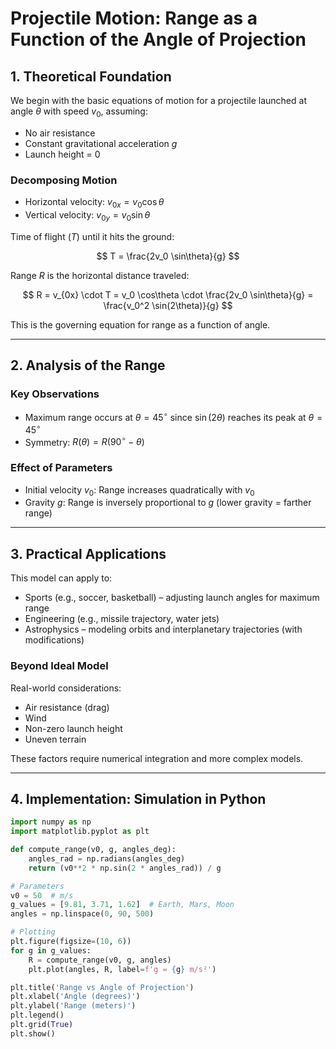 # Projectile Motion: Range as a Function of the Angle of Projection

## 1. Theoretical Foundation

We begin with the basic equations of motion for a projectile launched at angle $\theta$ with speed $v_0$, assuming:

- No air resistance  
- Constant gravitational acceleration $g$  
- Launch height = 0  

### Decomposing Motion

- Horizontal velocity: $v_{0x} = v_0 \cos\theta$
- Vertical velocity: $v_{0y} = v_0 \sin\theta$

Time of flight ($T$) until it hits the ground:

$$
T = \frac{2v_0 \sin\theta}{g}
$$

Range $R$ is the horizontal distance traveled:

$$
R = v_{0x} \cdot T = v_0 \cos\theta \cdot \frac{2v_0 \sin\theta}{g} = \frac{v_0^2 \sin(2\theta)}{g}
$$

This is the governing equation for range as a function of angle.

---

## 2. Analysis of the Range

### Key Observations

- Maximum range occurs at $\theta = 45^\circ$ since $\sin(2\theta)$ reaches its peak at $\theta = 45^\circ$
- Symmetry: $R(\theta) = R(90^\circ - \theta)$

### Effect of Parameters

- Initial velocity $v_0$: Range increases quadratically with $v_0$
- Gravity $g$: Range is inversely proportional to $g$ (lower gravity = farther range)

---

## 3. Practical Applications

This model can apply to:

- Sports (e.g., soccer, basketball) – adjusting launch angles for maximum range  
- Engineering (e.g., missile trajectory, water jets)  
- Astrophysics – modeling orbits and interplanetary trajectories (with modifications)  

### Beyond Ideal Model

Real-world considerations:
- Air resistance (drag)
- Wind
- Non-zero launch height
- Uneven terrain

These factors require numerical integration and more complex models.

---

## 4. Implementation: Simulation in Python

```python
import numpy as np
import matplotlib.pyplot as plt

def compute_range(v0, g, angles_deg):
    angles_rad = np.radians(angles_deg)
    return (v0**2 * np.sin(2 * angles_rad)) / g

# Parameters
v0 = 50  # m/s
g_values = [9.81, 3.71, 1.62]  # Earth, Mars, Moon
angles = np.linspace(0, 90, 500)

# Plotting
plt.figure(figsize=(10, 6))
for g in g_values:
    R = compute_range(v0, g, angles)
    plt.plot(angles, R, label=f'g = {g} m/s²')

plt.title('Range vs Angle of Projection')
plt.xlabel('Angle (degrees)')
plt.ylabel('Range (meters)')
plt.legend()
plt.grid(True)
plt.show()
